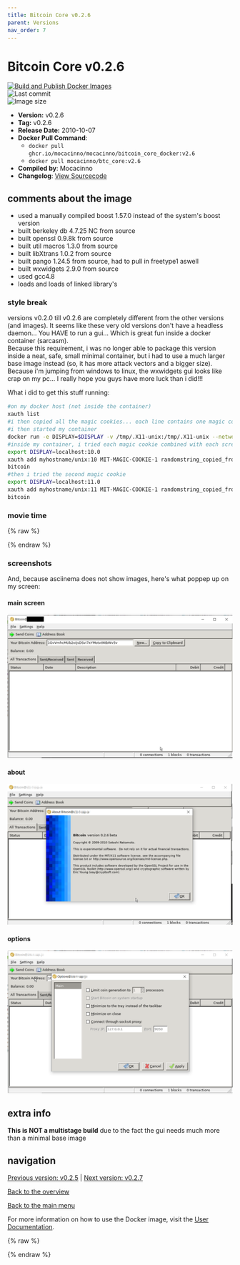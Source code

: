 ```yaml
---
title: Bitcoin Core v0.2.6
parent: Versions
nav_order: 7
---
```


# Bitcoin Core v0.2.6

[![Build and Publish Docker Images](https://github.com/mocacinno/bitcoin_core_docker/actions/workflows/build-and-publish.yml/badge.svg?branch=v2.6)](https://github.com/mocacinno/bitcoin_core_docker/actions/workflows/build-and-publish.yml)  
![Last commit](https://badgen.net/github/last-commit/mocacinno/bitcoin_core_docker/v2.6)  
![Image size](https://badgen.net/docker/size/mocacinno/btc_core/v2.6?color=green)  

- **Version:** v0.2.6
- **Tag:** v0.2.6
- **Release Date:** 2010-10-07
- **Docker Pull Command**:
  - `docker pull ghcr.io/mocacinno/mocacinno/bitcoin_core_docker:v2.6`
  - `docker pull mocacinno/btc_core:v2.6`
- **Compiled by**: Mocacinno
- **Changelog**: [View Sourcecode](https://github.com/bitcoin/bitcoin/tree/v0.2.6)

## comments about the image

- used a manually compiled boost 1.57.0 instead of the system's boost version
- built berkeley db 4.7.25 NC from source
- built openssl 0.9.8k from source
- built util macros 1.3.0 from source
- built libXtrans 1.0.2 from source
- built pango 1.24.5 from source, had to pull in freetype1 aswell
- built wxwidgets 2.9.0 from source
- used gcc4.8
- loads and loads of linked library's

### style break

versions v0.2.0 till v0.2.6 are completely different from the other versions (and images).
It seems like these very old versions don't have a headless daemon... You HAVE to run a gui... Which is great fun inside a docker container (sarcasm).  
Because this requirement, i was no longer able to package this version inside a neat, safe, small minimal container, but i had to use a much larger base image instead (so, it has more attack vectors and a bigger size). Because i'm jumping from windows to linux, the wxwidgets gui looks like crap on my pc... I really hope you guys have more luck than i did!!!

What i did to get this stuff running:

```bash
#on my docker host (not inside the container)
xauth list
#i then copied all the magic cookies... each line contains one magic cookie, corresponding to one screen!!!
#i then started my container
docker run -e DISPLAY=$DISPLAY -v /tmp/.X11-unix:/tmp/.X11-unix --network=host --entrypoint /bin/bash -it mocacinno/btc_core:v2.6
#inside my container, i tried each magic cookie combined with each screen... So for example this was one of my tries:
export DISPLAY=localhost:10.0
xauth add myhostname/unix:10 MIT-MAGIC-COOKIE-1 randomstring_copied_from_first_step
bitcoin
#then i tried the second magic cookie
export DISPLAY=localhost:11.0
xauth add myhostname/unix:11 MIT-MAGIC-COOKIE-1 randomstring_copied_from_first_step
bitcoin
```

### movie time

{% raw %}
<link rel="stylesheet" href="https://mocacinno.com/asciinema-player.css">
   <div id="fullnode"></div>
   <script src="https://mocacinno.com/asciinema-player.min.js"></script>
   <script>
      AsciinemaPlayer.create('./casts/v0.2.6.cast', document.getElementById('fullnode'));
   </script>
{% endraw %}

### screenshots

And, because asciinema does not show images, here's what poppep up on my screen:

#### main screen

![v0.2.6 gui screencap main screen](./images/v0.2.6_1.png)

#### about

![v0.2.6 gui screencap about screen](./images/v0.2.6_2.png)

#### options

![v0.2.6 gui screencap options screen](./images/v0.2.6_3.png)

## extra info

**This is NOT a multistage build** due to the fact the gui needs much more than a minimal base image

## navigation

[Previous version: v0.2.5](./v2.5.md) | [Next version: v0.2.7](./v2.7.md)

[Back to the overview](./Readme.md)

[Back to the main menu](../Readme.md)

For more information on how to use the Docker image, visit the [User Documentation](../userdocs/Readme.md).

<!-- Google tag (gtag.js) -->
{% raw %}
<script async src="https://www.googletagmanager.com/gtag/js?id=G-BPC6NC6FF9"></script>
<script>
  window.dataLayer = window.dataLayer || [];
  function gtag(){dataLayer.push(arguments);}
  gtag('js', new Date());
  gtag('config', 'G-BPC6NC6FF9');
</script>
{% endraw %}

